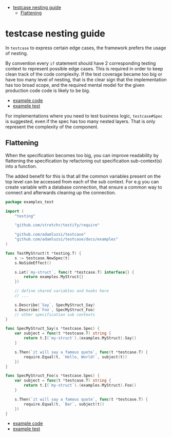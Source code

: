 <!-- START doctoc generated TOC please keep comment here to allow auto update -->
<!-- DON'T EDIT THIS SECTION, INSTEAD RE-RUN doctoc TO UPDATE -->


- [testcase nesting guide](#testcase-nesting-guide)
  - [Flattening](#flattening)

<!-- END doctoc generated TOC please keep comment here to allow auto update -->

# testcase nesting guide

In `testcase` to express certain edge cases,
the framework prefers the usage of nesting.

By convention every `if` statement should have 2 corresponding testing context to represent possible edge cases.
This is required in order to keep clean track of the code complexity.
If the test coverage became too big or have too many level of nesting, 
that is the clear sign that the implementation has too broad scope,
and the required mental model for the given production code code is likely to be big.

* [example code](/docs/examples/ValidateName.go)
* [example test](/docs/examples/ValidateName_test.go)

For implementations where you need to test business logic, 
`testcase#Spec` is suggested, even if the spec has too many nested layers.
That is only represent the complexity of the component.

## Flattening

When the specification becomes too big,
you can improve readability by flattening the specification
by refactoring out specification sub-context(s) into a function.

The added benefit for this is that all the common variables present on the top level
can be accessed from each of the sub context.
For e.g you can create variable with a database connection,
that ensure a common way to connect and afterwards cleaning up the connection.  

```go
package examples_test

import (
	"testing"

	"github.com/stretchr/testify/require"

	"github.com/adamluzsi/testcase"
	"github.com/adamluzsi/testcase/docs/examples"
)

func TestMyStruct(t *testing.T) {
	s := testcase.NewSpec(t)
	s.NoSideEffect()

	s.Let(`my-struct`, func(t *testcase.T) interface{} {
		return examples.MyStruct{}
	})

	// define shared variables and hooks here
	// ...

	s.Describe(`Say`, SpecMyStruct_Say)
	s.Describe(`Foo`, SpecMyStruct_Foo)
	// other specification sub contexts
}

func SpecMyStruct_Say(s *testcase.Spec) {
	var subject = func(t *testcase.T) string {
		return t.I(`my-struct`).(examples.MyStruct).Say()
	}

	s.Then(`it will say a famous quote`, func(t *testcase.T) {
		require.Equal(t, `Hello, World!`, subject(t))
	})
}

func SpecMyStruct_Foo(s *testcase.Spec) {
	var subject = func(t *testcase.T) string {
		return t.I(`my-struct`).(examples.MyStruct).Foo()
	}

	s.Then(`it will say a famous quote`, func(t *testcase.T) {
		require.Equal(t, `Bar`, subject(t))
	})
}
```

* [example code](/docs/examples/MyStruct.go)
* [example test](/docs/examples/MyStruct_test.go)
